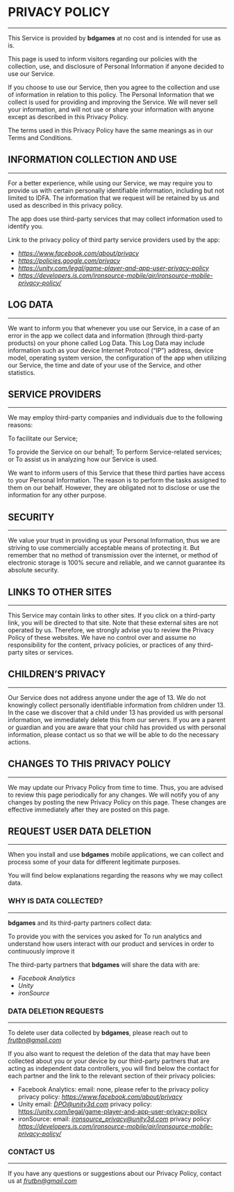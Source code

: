 # PRIVACY POLICY
---

This Service is provided by **bdgames** at no cost and is intended for use as is.

This page is used to inform visitors regarding our policies with the collection, use, and disclosure of Personal Information if anyone decided to use our Service.


If you choose to use our Service, then you agree to the collection and use of information in relation to this policy. The Personal Information that we collect is used for providing and improving the Service. We will never sell your information, and will not use or share your information with anyone except as described in this Privacy Policy.

The terms used in this Privacy Policy have the same meanings as in our Terms and Conditions.

## INFORMATION COLLECTION AND USE
---

For a better experience, while using our Service, we may require you to provide us with certain personally identifiable information, including but not limited to IDFA. The information that we request will be retained by us and used as described in this privacy policy.

The app does use third-party services that may collect information used to identify you.

Link to the privacy policy of third party service providers used by the app:

* *https://www.facebook.com/about/privacy*
* *https://policies.google.com/privacy*
* *https://unity.com/legal/game-player-and-app-user-privacy-policy*
* *https://developers.is.com/ironsource-mobile/air/ironsource-mobile-privacy-policy/*

## LOG DATA
---

We want to inform you that whenever you use our Service, in a case of an error in the app we collect data and information (through third-party products) on your phone called Log Data. This Log Data may include information such as your device Internet Protocol (“IP”) address, device model, operating system version, the configuration of the app when utilizing our Service, the time and date of your use of the Service, and other statistics.

## SERVICE PROVIDERS
---

We may employ third-party companies and individuals due to the following reasons:

To facilitate our Service;

To provide the Service on our behalf;
To perform Service-related services; or
To assist us in analyzing how our Service is used.

We want to inform users of this Service that these third parties have access to your Personal Information. The reason is to perform the tasks assigned to them on our behalf. However, they are obligated not to disclose or use the information for any other purpose.

## SECURITY
---

We value your trust in providing us your Personal Information, thus we are striving to use commercially acceptable means of protecting it. But remember that no method of transmission over the internet, or method of electronic storage is 100% secure and reliable, and we cannot guarantee its absolute security.

## LINKS TO OTHER SITES
---

This Service may contain links to other sites. If you click on a third-party link, you will be directed to that site. Note that these external sites are not operated by us. Therefore, we strongly advise you to review the Privacy Policy of these websites. We have no control over and assume no responsibility for the content, privacy policies, or practices of any third-party sites or services.

## CHILDREN’S PRIVACY
---

Our Service does not address anyone under the age of 13. We do not knowingly collect personally identifiable information from children under 13. In the case we discover that a child under 13 has provided us with personal information, we immediately delete this from our servers. If you are a parent or guardian and you are aware that your child has provided us with personal information, please contact us so that we will be able to do the necessary actions.

## CHANGES TO THIS PRIVACY POLICY
---

We may update our Privacy Policy from time to time. Thus, you are advised to review this page periodically for any changes. We will notify you of any changes by posting the new Privacy Policy on this page. These changes are effective immediately after they are posted on this page.


## REQUEST USER DATA DELETION
---

When you install and use **bdgames** mobile applications, we can collect and process some of your data for different legitimate purposes.

You will find below explanations regarding the reasons why we may collect data.

### WHY IS DATA COLLECTED?
---

**bdgames** and its third-party partners collect data:

To provide you with the services you asked for
To run analytics and understand how users interact with our product and services in order to continuously improve it

The third-party partners that **bdgames** will share the data with are:
* *Facebook Analytics*
* *Unity*
* *ironSource*

### DATA DELETION REQUESTS
---

To delete user data collected by **bdgames**, please reach out to *frutbn@gmail.com*

If you also want to request the deletion of the data that may have been collected about you or your device by our third-party partners that are acting as independent data controllers, you will find below the contact for each partner and the link to the relevant section of their privacy policies:

* Facebook Analytics:
email: none, please refer to the privacy policy
privacy policy: *https://www.facebook.com/about/privacy*
* Unity
email: *DPO@unity3d.com*
privacy policy: https://unity.com/legal/game-player-and-app-user-privacy-policy
* ironSource:
email: *ironsource_privacy@unity3d.com*
privacy policy: *https://developers.is.com/ironsource-mobile/air/ironsource-mobile-privacy-policy/*

### CONTACT US
---

If you have any questions or suggestions about our Privacy Policy, contact us at *frutbn@gmail.com*